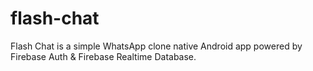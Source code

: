 # flash-chat
Flash Chat is a simple WhatsApp clone native Android app powered by Firebase Auth & Firebase Realtime Database.
